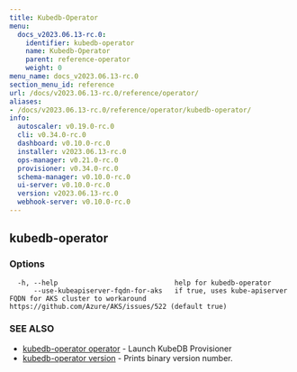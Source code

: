 ```yaml
---
title: Kubedb-Operator
menu:
  docs_v2023.06.13-rc.0:
    identifier: kubedb-operator
    name: Kubedb-Operator
    parent: reference-operator
    weight: 0
menu_name: docs_v2023.06.13-rc.0
section_menu_id: reference
url: /docs/v2023.06.13-rc.0/reference/operator/
aliases:
- /docs/v2023.06.13-rc.0/reference/operator/kubedb-operator/
info:
  autoscaler: v0.19.0-rc.0
  cli: v0.34.0-rc.0
  dashboard: v0.10.0-rc.0
  installer: v2023.06.13-rc.0
  ops-manager: v0.21.0-rc.0
  provisioner: v0.34.0-rc.0
  schema-manager: v0.10.0-rc.0
  ui-server: v0.10.0-rc.0
  version: v2023.06.13-rc.0
  webhook-server: v0.10.0-rc.0
---
```


## kubedb-operator



### Options

```
  -h, --help                             help for kubedb-operator
      --use-kubeapiserver-fqdn-for-aks   if true, uses kube-apiserver FQDN for AKS cluster to workaround https://github.com/Azure/AKS/issues/522 (default true)
```

### SEE ALSO

* [kubedb-operator operator](/docs/v2023.06.13-rc.0/reference/operator/kubedb-operator_operator)	 - Launch KubeDB Provisioner
* [kubedb-operator version](/docs/v2023.06.13-rc.0/reference/operator/kubedb-operator_version)	 - Prints binary version number.

